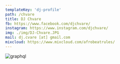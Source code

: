 ```yaml
---
templateKey: 'dj-profile'
path: /chvare
title: DJ Chvare
fb: https://www.facebook.com/djchvare/
instagram: https://www.instagram.com/djchvare/
img: ./img/DJ-Chvare.JPG
mail: dj.cvare [at] gmail.com
mixcloud: https://www.mixcloud.com/afrobeatrules/
---
```


![graphql](/img/DJ-Chvare.JPG)